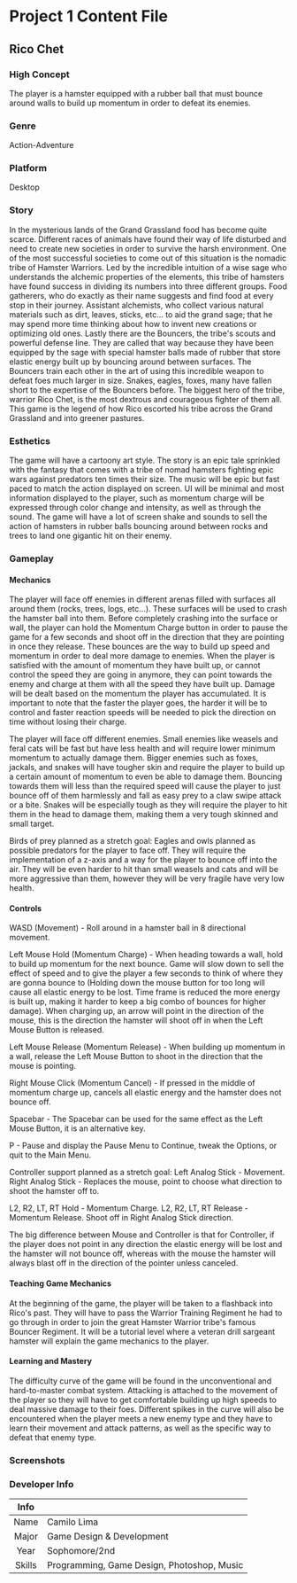 # Project 1 Content File

## Rico Chet

### High Concept

The player is a hamster equipped with a rubber ball that must bounce 
around walls to build up momentum in order to defeat its enemies.

### Genre

Action-Adventure

### Platform

Desktop

### Story

In the mysterious lands of the Grand Grassland food has become quite scarce.
Different races of animals have found their way of life disturbed and need to
create new societies in order to survive the harsh environment. One of the most
successful societies to come out of this situation is the nomadic tribe of Hamster
Warriors. Led by the incredible intuition of a wise sage who understands the 
alchemic properties of the elements, this tribe of hamsters have found success in
dividing its numbers into three different groups.
Food gatherers, who do exactly as their name suggests and find food at every stop
in their journey. Assistant alchemists, who collect various natural materials such
as dirt, leaves, sticks, etc... to aid the grand sage; that he may spend more time
thinking about how to invent new creations or optimizing old ones. Lastly there are
the Bouncers, the tribe's scouts and powerful defense line. They are called that way
because they have been equipped by the sage with special hamster balls made of rubber
that store elastic energy built up by bouncing around between surfaces. The Bouncers
train each other in the art of using this incredible weapon to defeat foes much larger
in size. Snakes, eagles, foxes, many have fallen short to the expertise of the Bouncers
before. The biggest hero of the tribe, warrior Rico Chet, is the most dextrous and
courageous fighter of them all. This game is the legend of how Rico escorted his tribe
across the Grand Grassland and into greener pastures.

### Esthetics

The game will have a cartoony art style. The story is an epic tale sprinkled with the
fantasy that comes with a tribe of nomad hamsters fighting epic wars against predators
ten times their size.
The music will be epic but fast paced to match the action displayed on screen.
UI will be minimal and most information displayed to the player, such as momentum
charge will be expressed through color change and intensity, as well as through the
sound.
The game will have a lot of screen shake and sounds to sell the action of hamsters
in rubber balls bouncing around between rocks and trees to land one gigantic hit
on their enemy.

### Gameplay

#### Mechanics

The player will face off enemies in different arenas filled with surfaces all around them (rocks, trees, logs, etc...). These surfaces will be used to crash the hamster ball into them. Before completely crashing into the surface or wall, the player can hold the Momentum Charge button in order to pause the game for a few seconds and shoot off in the direction that they are pointing in once they release. These bounces are the way to build up speed and momentum in order to deal more damage to enemies. When the player is satisfied with the amount of momentum they have built up, or cannot control the speed they are going in anymore, they can point towards the enemy and charge at them with all the speed they have built up. Damage will be dealt based on the momentum the player has accumulated. It is important to note that the faster the player goes, the harder it will be to control and faster reaction speeds will be needed to pick the direction on time without losing their charge.

The player will face off different enemies. Small enemies like weasels and feral cats will be fast but have less health and will require lower minimum momentum to actually damage them. Bigger enemies such as foxes, jackals, and snakes will have tougher skin and require the player to build up a certain amount of momentum to even be able to damage them. Bouncing towards them will less than the required speed will cause the player to just bounce off of them harmlessly and fall as easy prey to a claw swipe attack or a bite. Snakes will be especially tough as they will require the player to hit them in the head to damage them, making them a very tough skinned and small target.

Birds of prey planned as a stretch goal:
Eagles and owls planned as possible predators for the player to face off. They will require the implementation of a z-axis and a way for the player to bounce off into the air. They will be even harder to hit than small weasels and cats and will be more aggressive than them, however they will be very fragile have very low health.

#### Controls

WASD (Movement) - Roll around in a hamster ball in 8 directional movement.

Left Mouse Hold (Momentum Charge) - When heading towards a wall, hold to build up momentum for the next bounce. Game will slow down to sell the effect of speed and to give the player a few seconds to think of where they are gonna bounce to (Holding down the mouse button for too long will cause all elastic energy to be lost. Time frame is reduced the more energy is built up, making it harder to keep a big combo of bounces for higher damage). When charging up, an arrow will point in the direction of the mouse, this is the direction the hamster will shoot off in when the Left Mouse Button is released.

Left Mouse Release (Momentum Release) - When building up momentum in a wall, release the Left Mouse Button to shoot in the direction that the mouse is pointing.

Right Mouse Click (Momentum Cancel) - If pressed in the middle of momentum charge up, cancels all elastic energy and the hamster does not bounce off.

Spacebar - The Spacebar can be used for the same effect as the Left Mouse Button, it is an alternative key.

P - Pause and display the Pause Menu to Continue, tweak the Options, or quit to the Main Menu.

Controller support planned as a stretch goal:
Left Analog Stick - Movement.
Right Analog Stick - Replaces the mouse, point to choose what direction to shoot the hamster off to.

L2, R2, LT, RT Hold - Momentum Charge.
L2, R2, LT, RT Release - Momentum Release. Shoot off in Right Analog Stick direction.

The big difference between Mouse and Controller is that for Controller, if the player does not point in any direction the elastic energy will be lost and the hamster will not bounce off, whereas with the mouse the hamster will always blast off in the direction of the pointer unless canceled.

#### Teaching Game Mechanics

At the beginning of the game, the player will be taken to a flashback into Rico's past. They will have to pass the Warrior Training Regiment he had to go through in order to join the great Hamster Warrior tribe's famous Bouncer Regiment. It will be a tutorial level where a veteran drill sargeant hamster will explain the game mechanics to the player.

#### Learning and Mastery

The difficulty curve of the game will be found in the unconventional and hard-to-master combat system. Attacking is attached to the movement of the player so they will have to get comfortable building up high speeds to deal massive damage to their foes. Different spikes in the curve will also be encountered when the player meets a new enemy type and they have to learn their movement and attack patterns, as well as the specific way to defeat that enemy type.

### Screenshots

### Developer Info
| Info   |                                            |
| :----: | -----------------------------------------  |
| Name   | Camilo Lima                                |
| Major  | Game Design & Development                  |
| Year   | Sophomore/2nd                              |
| Skills | Programming, Game Design, Photoshop, Music |
